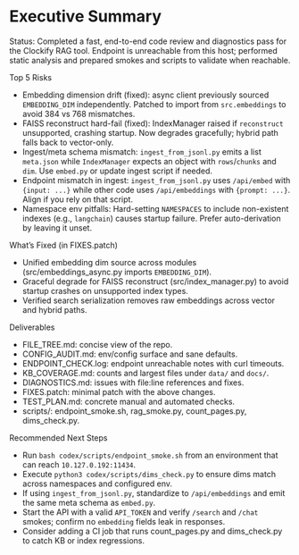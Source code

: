 # Executive Summary

Status: Completed a fast, end-to-end code review and diagnostics pass for the Clockify RAG tool. Endpoint is unreachable from this host; performed static analysis and prepared smokes and scripts to validate when reachable.

Top 5 Risks
- Embedding dimension drift (fixed): async client previously sourced `EMBEDDING_DIM` independently. Patched to import from `src.embeddings` to avoid 384 vs 768 mismatches.
- FAISS reconstruct hard-fail (fixed): IndexManager raised if `reconstruct` unsupported, crashing startup. Now degrades gracefully; hybrid path falls back to vector-only.
- Ingest/meta schema mismatch: `ingest_from_jsonl.py` emits a list `meta.json` while `IndexManager` expects an object with `rows`/`chunks` and `dim`. Use `embed.py` or update ingest script if needed.
- Endpoint mismatch in ingest: `ingest_from_jsonl.py` uses `/api/embed` with `{input: ...}` while other code uses `/api/embeddings` with `{prompt: ...}`. Align if you rely on that script.
- Namespace env pitfalls: Hard-setting `NAMESPACES` to include non-existent indexes (e.g., `langchain`) causes startup failure. Prefer auto-derivation by leaving it unset.

What’s Fixed (in FIXES.patch)
- Unified embedding dim source across modules (src/embeddings_async.py imports `EMBEDDING_DIM`).
- Graceful degrade for FAISS reconstruct (src/index_manager.py) to avoid startup crashes on unsupported index types.
- Verified search serialization removes raw embeddings across vector and hybrid paths.

Deliverables
- FILE_TREE.md: concise view of the repo.
- CONFIG_AUDIT.md: env/config surface and sane defaults.
- ENDPOINT_CHECK.log: endpoint unreachable notes with curl timeouts.
- KB_COVERAGE.md: counts and largest files under `data/` and `docs/`.
- DIAGNOSTICS.md: issues with file:line references and fixes.
- FIXES.patch: minimal patch with the above changes.
- TEST_PLAN.md: concrete manual and automated checks.
- scripts/: endpoint_smoke.sh, rag_smoke.py, count_pages.py, dims_check.py.

Recommended Next Steps
- Run `bash codex/scripts/endpoint_smoke.sh` from an environment that can reach `10.127.0.192:11434`.
- Execute `python3 codex/scripts/dims_check.py` to ensure dims match across namespaces and configured env.
- If using `ingest_from_jsonl.py`, standardize to `/api/embeddings` and emit the same meta schema as `embed.py`.
- Start the API with a valid `API_TOKEN` and verify `/search` and `/chat` smokes; confirm no `embedding` fields leak in responses.
- Consider adding a CI job that runs count_pages.py and dims_check.py to catch KB or index regressions.

